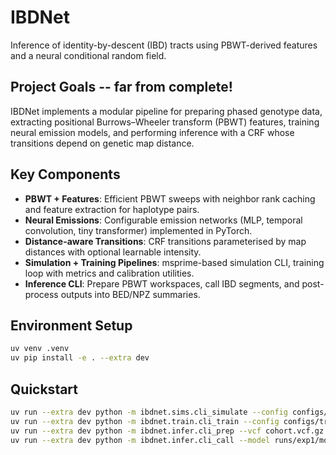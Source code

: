 # IBDNet

Inference of identity-by-descent (IBD) tracts using PBWT-derived features and a neural conditional random field.

## Project Goals -- far from complete!

IBDNet implements a modular pipeline for preparing phased genotype data, extracting positional Burrows–Wheeler transform (PBWT) features, training neural emission models, and performing inference with a CRF whose transitions depend on genetic map distance.

## Key Components

- **PBWT + Features**: Efficient PBWT sweeps with neighbor rank caching and feature extraction for haplotype pairs.
- **Neural Emissions**: Configurable emission networks (MLP, temporal convolution, tiny transformer) implemented in PyTorch.
- **Distance-aware Transitions**: CRF transitions parameterised by map distances with optional learnable intensity.
- **Simulation + Training Pipelines**: msprime-based simulation CLI, training loop with metrics and calibration utilities.
- **Inference CLI**: Prepare PBWT workspaces, call IBD segments, and post-process outputs into BED/NPZ summaries.

## Environment Setup

```bash
uv venv .venv
uv pip install -e . --extra dev
```

## Quickstart

```bash
uv run --extra dev python -m ibdnet.sims.cli_simulate --config configs/sim_human_mix.yaml --out data/sim1/
uv run --extra dev python -m ibdnet.train.cli_train --config configs/train_small.yaml --data data/sim1/ --out runs/exp1/
uv run --extra dev python -m ibdnet.infer.cli_prep --vcf cohort.vcf.gz --map chr22.map --pairs pairs.tsv --workspace workdir/
uv run --extra dev python -m ibdnet.infer.cli_call --model runs/exp1/model.pt --config configs/infer_default.yaml --features_zarr workdir/features/ --out calls/
```

